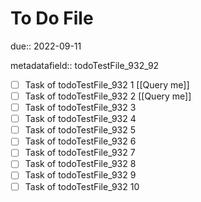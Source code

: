 # To Do File

due:: 2022-09-11

metadatafield:: todoTestFile_932_92

- [ ] Task of todoTestFile_932 1 [[Query me]]
- [ ] Task of todoTestFile_932 2 [[Query me]]
- [ ] Task of todoTestFile_932 3
- [ ] Task of todoTestFile_932 4
- [ ] Task of todoTestFile_932 5
- [ ] Task of todoTestFile_932 6
- [ ] Task of todoTestFile_932 7
- [ ] Task of todoTestFile_932 8
- [ ] Task of todoTestFile_932 9
- [ ] Task of todoTestFile_932 10